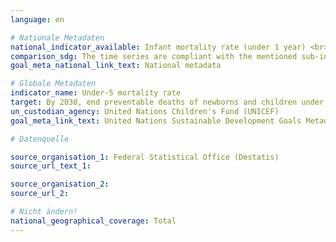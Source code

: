 ```yaml
---
language: en

# Nationale Metadaten
national_indicator_available: Infant mortality rate (under 1 year) <br> Under-five mortality rate
comparison_sdg: The time series are compliant with the mentioned sub-indicator(s) in the international metadata description. 
goal_meta_national_link_text: National metadata

# Globale Metadaten
indicator_name: Under-5 mortality rate
target: By 2030, end preventable deaths of newborns and children under 5 years of age, with all countries aiming to reduce neonatal mortality to at least as low as 12 per 1,000 live births and under-5 mortality to at least as low as 25 per 1,000 live births
un_custodian_agency: United Nations Children's Fund (UNICEF)
goal_meta_link_text: United Nations Sustainable Development Goals Metadata

# Datenquelle

source_organisation_1: Federal Statistical Office (Destatis)
source_url_text_1:

source_organisation_2:
source_url_2:

# Nicht ändern!
national_geographical_coverage: Total
---
```

